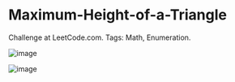 # Maximum-Height-of-a-Triangle
Challenge at LeetCode.com. Tags: Math, Enumeration.

![image](https://github.com/user-attachments/assets/7faa3e45-7c56-42bf-b08c-fac60ffc8a88)

![image](https://github.com/user-attachments/assets/87d8c010-17c3-4c46-ba2b-1e419c32279f)





